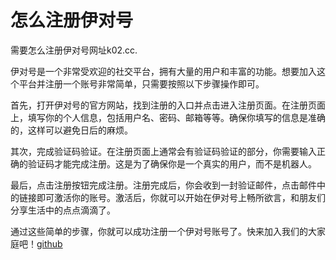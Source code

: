 # 怎么注册伊对号

需要怎么注册伊对号网址k02.cc.

伊对号是一个非常受欢迎的社交平台，拥有大量的用户和丰富的功能。想要加入这个平台并注册一个账号非常简单，只需要按照以下步骤操作即可。

首先，打开伊对号的官方网站，找到注册的入口并点击进入注册页面。在注册页面上，填写你的个人信息，包括用户名、密码、邮箱等等。确保你填写的信息是准确的，这样可以避免日后的麻烦。

其次，完成验证码验证。在注册页面上通常会有验证码验证的部分，你需要输入正确的验证码才能完成注册。这是为了确保你是一个真实的用户，而不是机器人。

最后，点击注册按钮完成注册。注册完成后，你会收到一封验证邮件，点击邮件中的链接即可激活你的账号。激活后，你就可以开始在伊对号上畅所欲言，和朋友们分享生活中的点点滴滴了。

通过这些简单的步骤，你就可以成功注册一个伊对号账号了。快来加入我们的大家庭吧！[github](https://github.com)